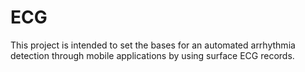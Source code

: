 # ECG
This project is intended to set the bases for an automated arrhythmia detection through mobile applications by using surface ECG records.
